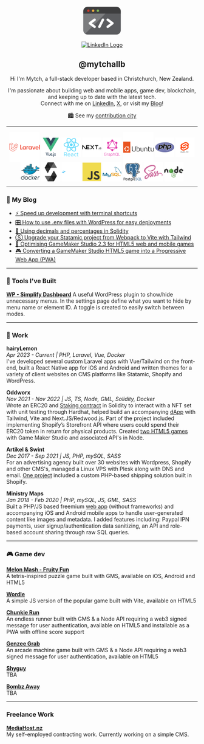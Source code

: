 <div id="header" align="center">
  <img src="./code.png" width="100"/>
  <div id="badges">

  [<img alt="LinkedIn Logo" width="120px" src="https://img.shields.io/badge/LinkedIn-blue?style=for-the-badge&logo=linkedin&logoColor=white" />](https://www.linkedin.com/in/mytchall-bransgrove/)

  </div>

## @mytchallb

Hi I'm Mytch, a full-stack developer based in Christchurch, New Zealand.  

I'm passionate about building web and mobile apps, game dev, blockchain, and keeping up to date with the latest tech.  
Connect with me on [LinkedIn](https://www.linkedin.com/in/mytchall-bransgrove/), [X](https://x.com/mytchallb), or visit my [Blog](https://mytchall.dev/)!
 
🏙 See my [contribution city](https://honzaap.github.io/GithubCity/?name=mytchallb&year=2024)

</div>

---

<div id="logo" align="center">
<img align="center" src="https://raw.githubusercontent.com/devicons/devicon/refs/heads/master/icons/laravel/laravel-original-wordmark.svg" width=80>
<img align="center" src="https://raw.githubusercontent.com/devicons/devicon/refs/heads/master/icons/vuejs/vuejs-original-wordmark.svg" width=50>
<img align="center" src="https://raw.githubusercontent.com/devicons/devicon/1119b9f84c0290e0f0b38982099a2bd027a48bf1/icons/react/react-original-wordmark.svg" width=50>
<img align="center" src="https://raw.githubusercontent.com/devicons/devicon/1119b9f84c0290e0f0b38982099a2bd027a48bf1/icons/nextjs/nextjs-original-wordmark.svg" width=50>
<img align="center" src="https://raw.githubusercontent.com/devicons/devicon/1119b9f84c0290e0f0b38982099a2bd027a48bf1/icons/graphql/graphql-plain-wordmark.svg" width=50>
<img align="center" src="https://raw.githubusercontent.com/devicons/devicon/refs/heads/master/icons/ubuntu/ubuntu-original-wordmark.svg" width=80>
<img align="center" src="https://raw.githubusercontent.com/devicons/devicon/refs/heads/master/icons/php/php-original.svg" width=50>
<img align="center" src="https://raw.githubusercontent.com/devicons/devicon/1119b9f84c0290e0f0b38982099a2bd027a48bf1/icons/svelte/svelte-original-wordmark.svg" width=50>
<img align="center" src="https://raw.githubusercontent.com/devicons/devicon/1119b9f84c0290e0f0b38982099a2bd027a48bf1/icons/docker/docker-original-wordmark.svg" width=50>
<img align="center" src="https://raw.githubusercontent.com/devicons/devicon/1119b9f84c0290e0f0b38982099a2bd027a48bf1/icons/solidity/solidity-original.svg" width=50>
<img align="center" src="https://raw.githubusercontent.com/devicons/devicon/1119b9f84c0290e0f0b38982099a2bd027a48bf1/icons/tailwindcss/tailwindcss-original-wordmark.svg" width=50>
<img align="center" src="https://raw.githubusercontent.com/devicons/devicon/1119b9f84c0290e0f0b38982099a2bd027a48bf1/icons/javascript/javascript-original.svg" width=50>
<img align="center" src="https://raw.githubusercontent.com/devicons/devicon/1119b9f84c0290e0f0b38982099a2bd027a48bf1/icons/mysql/mysql-original-wordmark.svg" width=50>
<img align="center" src="https://raw.githubusercontent.com/devicons/devicon/1119b9f84c0290e0f0b38982099a2bd027a48bf1/icons/postgresql/postgresql-original-wordmark.svg" width=50 />
<img align="center" src="https://raw.githubusercontent.com/devicons/devicon/1119b9f84c0290e0f0b38982099a2bd027a48bf1/icons/sass/sass-original.svg" width=50 />
<img align="center" src="https://raw.githubusercontent.com/devicons/devicon/1119b9f84c0290e0f0b38982099a2bd027a48bf1/icons/nodejs/nodejs-original-wordmark.svg" width=50 />
</div>

---

### 📝 My Blog

* [⚡️ Speed up development with terminal shortcuts](https://mytchall.dev/speed-up-development-with-terminal-shortcuts/)
* [🎛️ How to use .env files with WordPress for easy deployments](https://mytchall.dev/how-to-use-env-files-with-wordpress-for-easy-deployments/)
* [💯 Using decimals and percentages in Solidity](https://mytchall.dev/using-decimals-and-percentages-in-solidity/)
* [Ⓢ Upgrade your Statamic project from Webpack to Vite with Tailwind](https://mytchall.dev/upgrade-your-statamic-project-from-webpack-to-vite-with-tailwind/)
* [🔧 Optimising GameMaker Studio 2.3 for HTML5 web and mobile games](https://mytchall.dev/optimising-gamemaker-studio-2-3-for-html5-web-and-mobile-games/)
* [🎮 Converting a GameMaker Studio HTML5 game into a Progressive Web App (PWA)](https://mytchall.dev/converting-a-gamemaker-studio-html5-game-into-a-progressive-web-app-pwa/)

---

### 📝 Tools I've Built

**[WP - Simplify Dashboard](https://mytchall.dev/projects/wordpress-simplify-dashboard/)**
A useful WordPress plugin to show/hide unnecessary menus. In the settings page define what you want to hide by menu name or element ID. A toggle is created to easily switch between modes.

---

### 💾 Work

**hairyLemon**  
_Apr 2023 - Current | PHP, Laravel, Vue, Docker_  
I've developed several custom Laravel apps with Vue/Tailwind on the front-end, built a React Native app for iOS and Android and written themes for a variety of client websites on CMS platforms like Statamic, Shopify and WordPress.

**Oddworx**  
_Nov 2021 - Nov 2022 | JS, TS, Node, GML, Solidity, Docker_  
Wrote an ERC20 and [Staking contract](https://etherscan.io/address/0x428b6a13277116C62D751bebbC6f47011A0Cdc11#code) in Solidity to interact with a NFT set with unit testing through Hardhat, helped build an accompanying [dApp](https://app.oddworx.com/) with Tailwind, Vite and Next.JS/Redwood.js. Part of the project included implementing Shopify’s Storefront API where users could spend their ERC20 token in return for physical products. 
Created [two HTML5 games](https://app.oddworx.com/arcade) with Game Maker Studio and associated API's in Node.

**Artikel & Swint**  
_Dec 2017 - Sep 2021 | JS, PHP, mySQL, SASS_  
For an advertising agency built over 30 websites with Wordpress, Shopify and other CMS's, managed a Linux VPS with Plesk along with DNS and email. [One project](https://nzpetfoods.co.nz/pages/freight) included a custom PHP-based shipping solution built in Shopify.

**Ministry Maps**  
_Jan 2018 - Feb 2020 | PHP, mySQL, JS, GML, SASS_  
Built a PHP/JS based freemium [web app](https://ministrymaps.co.nz/) (without frameworks) and accompanying iOS and Android mobile apps to handle user-generated content like images and metadata. I added features including: Paypal IPN payments, user signup/authentication data sanitizing, an API and  role-based account sharing through raw SQL queries.

---

### 🎮 Game dev

**[Melon Mash - Fruity Fun](https://apps.mbmedia.co.nz/melon-mash/)**  
A tetris-inspired puzzle game built with GMS, available on iOS, Android and HTML5

**[Wordle](https://github.com/mytchallb/wordle)**  
A simple JS version of the popular game built with Vite, available on HTML5

**[Chunkie Run](https://arcade.oddworx.com/chunkie-run/)**  
An endless runner built with GMS & a Node API requiring a web3 signed message for user authentication, available on HTML5 and installable as a PWA with offline score support

**[Genzee Grab](https://arcade.oddworx.com/genzee-grab/)**  
An arcade machine game built with GMS & a Node API requiring a web3 signed message for user authentication, available on HTML5

[**Shyguy**](?)  
TBA

[**Bombz Away**](?)  
TBA

---

### Freelance Work

**[MediaHost.nz](https://mediahost.nz)**  
My self-employed contracting work. Currently working on a simple CMS.
